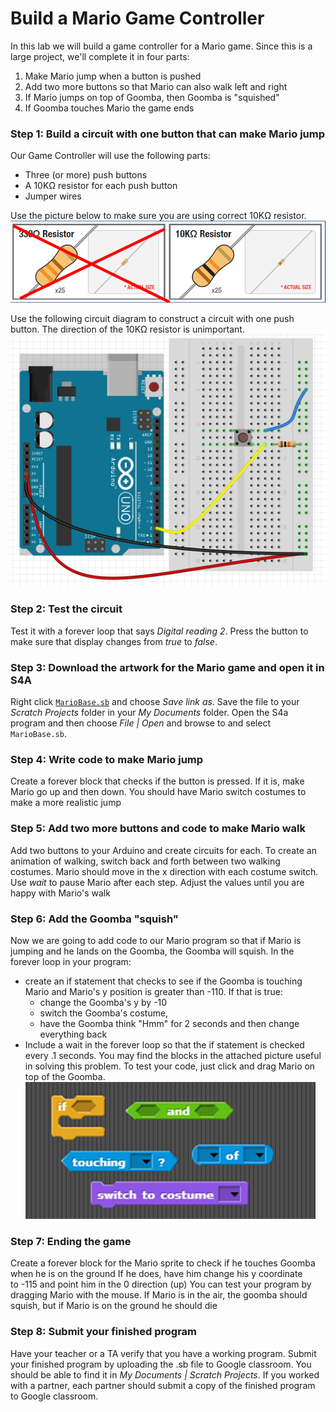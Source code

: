# Build a Mario Game Controller
In this lab we will build a game controller for a Mario game. Since this is a large project, we'll complete it in four parts:
1. Make Mario jump when a button is pushed
2. Add two more buttons so that Mario can also walk left and right
3. If Mario jumps on top of Goomba, then Goomba is "squished"
4. If Goomba touches Mario the game ends

### Step 1: Build a circuit with one button that can make Mario jump
Our Game Controller will use the following parts:
- Three (or more) push buttons
- A 10KΩ resistor for each push button
- Jumper wires   

Use the picture below to make sure you are using correct 10KΩ resistor.   
![](Theremin1.png)   
   
Use the following circuit diagram to construct a circuit with one push button. The direction of the 10KΩ resistor is unimportant.   
![](GameController1.png)

### Step 2: Test the circuit
Test it with a forever loop that says *Digital reading 2*. Press the button to make sure that display changes from *true* to *false*.

### Step 3: Download the artwork for the Mario game and open it in S4A
Right click [`MarioBase.sb`](MarioBase.sb) and choose *Save link as*. Save the file to your *Scratch Projects* folder in your *My Documents* folder. Open the S4a program and then choose *File | Open* and browse to and select `MarioBase.sb`.

### Step 4: Write code to make Mario jump
Create a forever block that checks if the button is pressed. If it is, make Mario go up and then down. You should have Mario switch costumes to make a more realistic jump

### Step 5: Add two more buttons and code to make Mario walk
Add two buttons to your Arduino and create circuits for each. To create an animation of walking, switch back and forth between two walking costumes. Mario should move in the x direction with each costume switch. Use *wait* to pause Mario after each step. Adjust the values until you are happy with Mario's walk

### Step 6: Add the Goomba "squish"
Now we are going to add code to our Mario program so that if Mario is jumping and he lands on the Goomba, the Goomba will squish. In the forever loop in your program:
 * create an if statement that checks to see if the Goomba is touching Mario and Mario's y position is greater than -110. If that is true:
    * change the Goomba's y by -10
    * switch the Goomba's costume,
    * have the Goomba think "Hmm" for 2 seconds and then change everything back
 * Include a wait in the forever loop so that the if statement is checked every .1 seconds.
You may find the blocks in the attached picture useful in solving this problem. To test your code, just click and drag Mario on top of the Goomba.      
![](GameController2.png)

### Step 7: Ending the game
Create a forever block for the Mario sprite to check if he touches Goomba when he is on the ground
If he does, have him change his y coordinate to -115 and point him in the 0 direction (up)
You can test your program by dragging Mario with the mouse. If Mario is in the air, the goomba should squish, but if Mario is on the ground he should die

### Step 8: Submit your finished program
Have your teacher or a TA verify that you have a working program. Submit your finished program by uploading the .sb file to Google classroom. You should be able to find it in *My Documents | Scratch Projects*. If you worked with a partner, each partner should submit a copy of the finished program to Google classroom.
